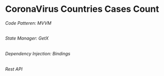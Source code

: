 # CoronaVirus Countries Cases Count
###### Code Patteren: MVVM
###### State Manager: GetX
###### Dependency Injection: Bindings
###### Rest API
